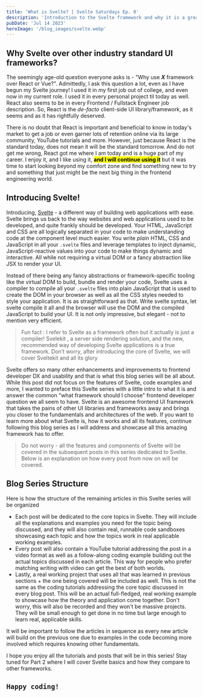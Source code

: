 ```yaml
---
title: 'What is Svelte? | Svelte Saturdays Ep. 0'
description: 'Introduction to the Svelte framework and why it is a great alternative to other industry standard UI frameworks'
pubDate: 'Jul 14 2023'
heroImage: '/blog_images/svelte.webp'
---
```


## Why Svelte over other industry standard UI frameworks?

The seemingly age-old question everyone asks is - "Why use **_X_** framework over React or Vue?". Admittedly, I ask this question a lot, even as I have begun my Svelte journey! I used it in my first job out of college, and even now in my current role. I used it in every personal project til today as well. React also seems to be in every Frontend / Fullstack Engineer job description. So, React is the _de-facto_ client-side UI library/framework, as it seems and as it has rightfully deserved.

There is no doubt that React is important and beneficial to know in today's market to get a job or even garner lots of retention online via its large community, YouTube tutorials and more. However, just because React is the standard today, does not mean it will be the standard tomorrow. And do not get me wrong, React got me where I am today and is a huge part of my career. I enjoy it, and I like using it, **<mark>and I will continue using it</mark>** but it was time to start looking beyond my comfort zone and find something new to try and something that just might be the next big thing in the frontend engineering world.

## Introducing Svelte!

Introducing, [Svelte](http://svelte.dev) - a different way of building web applications with ease. Svelte brings us back to the way websites and web applications used to be developed, and quite frankly should be developed. Your HTML, JavaScript and CSS are all logically separated in your code to make understanding code at the component level much easier. You write _plain_ HTML, CSS and JavaScript in all your `.svelte` files and leverage templates to inject dynamic, JavaScript-reactive values into your code to make things dynamic and interactive. All while not requiring a virtual DOM or a fancy abstraction like JSX to render your UI.

Instead of there being any fancy abstractions or framework-specific tooling like the virtual DOM to build, bundle and render your code, Svelte uses a compiler to compile all your `.svelte` files into plain JavaScript that is used to create the DOM in your browser as well as all the CSS styles needed to style your application. It is as straightforward as that. Write svelte syntax, let svelte compile it all and the browser will use the DOM and the compiled JavaScript to build your UI. It is not only impressive, but elegant - not to mention very efficient.

> Fun fact : I refer to Svelte as a framework often but it actually is just a compiler! Svelekit , a server side rendering solution, and the new, recommended way of developing Svelte applications is a true framework. Don’t worry, after introducing the core of Svelte, we will cover Sveltekit and all its glory

Svelte offers so many other enhancements and improvements to frontend developer DX and usability and that is what this blog series will be all about. While this post did not focus on the features of Svelte, code examples and more, I wanted to preface this Svelte series with a little intro to what it is and answer the common "what framework should I choose" frontend developer question we all seem to have. Svelte is an awesome frontend UI framework that takes the pains of other UI libraries and frameworks away and brings you closer to the fundamentals and architectures of the web. If you want to learn more about what Svelte is, how it works and all its features, continue following this blog series as I will address and showcase all this amazing framework has to offer.

> Do not worry - all the features and components of Svelte will be covered in the subsequent posts in this series dedicated to Svelte. Below is an explanation on how every post from now on will be covered.

## Blog Series Structure

Here is how the structure of the remaining articles in this Svelte series will be organized

- Each post will be dedicated to the core topics in Svelte. They will include all the explanations and examples you need for the topic being discussed, and they will also contain real, runnable code sandboxes showcasing each topic and how the topics work in real applicable working examples.
- Every post will also contain a YouTube tutorial addressing the post in a video format as well as a follow-along coding example building out the actual topics discussed in each article. This way for people who prefer matching writing with video can get the best of both worlds.
- Lastly, a real working project that uses all that was learned in previous sections + the one being covered will be included as well. This is not the same as the coding tutorials addressing the core topic discussed in every blog post. This will be an actual full-fledged, real working example to showcase how the theory and application come together. Don't worry, this will also be recorded and they won't be massive projects. They will be small enough to get done in no time but large enough to learn real, applicable skills.

It will be important to follow the articles in sequence as every new article will build on the previous one due to examples in the code becoming more involved which requires knowing other fundamentals.

I hope you enjoy all the tutorials and posts that will be in this series! Stay tuned for Part 2 where I will cover Svelte basics and how they compare to other frameworks.

## `Happy coding!`

